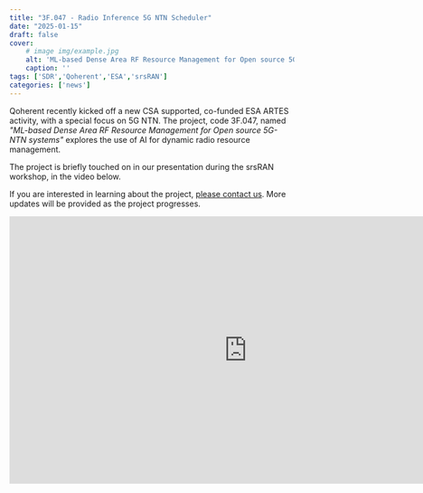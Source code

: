 ```yaml
---
title: "3F.047 - Radio Inference 5G NTN Scheduler"
date: "2025-01-15"
draft: false
cover:
    # image img/example.jpg
    alt: 'ML-based Dense Area RF Resource Management for Open source 5G-NTN systems'
    caption: ''
tags: ['SDR','Qoherent','ESA','srsRAN']
categories: ['news']
---
```


Qoherent recently kicked off a new CSA supported, co-funded ESA ARTES activity, with a special focus on 5G NTN. The project, code 3F.047, named _"ML-based Dense Area RF Resource Management for Open source 5G-NTN systems"_ explores the use of AI for dynamic radio resource management.

The project is briefly touched on in our presentation during the srsRAN workshop, in the video below.

If you are interested in learning about the project, [please contact us](/contact). More updates will be provided as the project progresses.

<iframe width="840" height="473" src="https://www.youtube.com/embed/CQ0ak4I21qk?si=EmHvpWbYuO6rEUHj" title="YouTube video player" frameborder="0" allow="accelerometer; autoplay; clipboard-write; encrypted-media; gyroscope; picture-in-picture; web-share" referrerpolicy="strict-origin-when-cross-origin" allowfullscreen></iframe>
